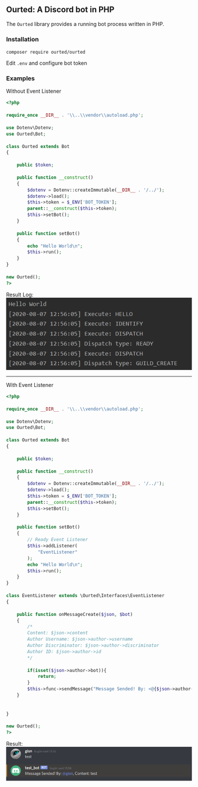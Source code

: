 ## Ourted: A Discord bot in PHP

The `Ourted` library provides a running bot process written in PHP.

### Installation

```
composer require ourted/ourted
```

Edit ``.env`` and configure bot token

### Examples
Without Event Listener
```php
<?php

require_once __DIR__ . '\\..\\vendor\\autoload.php';

use Dotenv\Dotenv;
use Ourted\Bot;

class Ourted extends Bot
{

    public $token;

    public function __construct()
    {
        $dotenv = Dotenv::createImmutable(__DIR__ . '/../');
        $dotenv->load();
        $this->token = $_ENV['BOT_TOKEN'];
        parent::__construct($this->token);
        $this->setBot();
    }

    public function setBot()
    {
        echo "Hello World\n";
        $this->run();
    }
}

new Ourted();
?>
```

Result Log: 
![Example](assets/Hello.PNG)


---
With Event Listener

```php
<?php

require_once __DIR__ . '\\..\\vendor\\autoload.php';

use Dotenv\Dotenv;
use Ourted\Bot;

class Ourted extends Bot
{

    public $token;

    public function __construct()
    {
        $dotenv = Dotenv::createImmutable(__DIR__ . '/../');
        $dotenv->load();
        $this->token = $_ENV['BOT_TOKEN'];
        parent::__construct($this->token);
        $this->setBot();
    }

    public function setBot()
    {
        // Ready Event Listener
        $this->addListener(
            "EventListener"
        );
        echo "Hello World\n";
        $this->run();
    }
}

class EventListener extends \Ourted\Interfaces\EventListener
{

    public function onMessageCreate($json, $bot)
    {
        /* 
        Content: $json->content
        Author Username: $json->author->username
        Author Discriminator: $json->author->discriminator
        Author ID: $json->author->id
        */

        if(isset($json->author->bot)){
            return;
        }
        $this->func->sendMessage("Message Sended! By: <@{$json->author->id}>, Content: {$json->content}", $json->channel_id);
    }


}

new Ourted();
?>
```
Result:
![Example With Event Listener](assets/Event_Listener.PNG)
